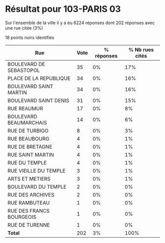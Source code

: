 # Résultat pour 103-PARIS 03

Sur l'ensemble de la ville il y a eu 6224 réponses dont 202 réponses avec une rue citée (3%)

18 points noirs identifiés

| Rue | Vote | % réponses | % Nb rues cités|
|-----|------|------------|----------------|
| BOULEVARD DE SEBASTOPOL | 35 | 0% | 17%|
| PLACE DE LA REPUBLIQUE | 34 | 0% | 16%|
| BOULEVARD SAINT MARTIN | 34 | 0% | 16%|
| BOULEVARD SAINT DENIS | 31 | 0% | 15%|
| RUE REAUMUR | 17 | 0% | 8%|
| BOULEVARD BEAUMARCHAIS | 14 | 0% | 6%|
| RUE DE TURBIGO | 8 | 0% | 3%|
| RUE BEAUBOURG | 4 | 0% | 1%|
| RUE DE BRETAGNE | 4 | 0% | 1%|
| RUE SAINT MARTIN | 4 | 0% | 1%|
| RUE DU TEMPLE | 4 | 0% | 1%|
| RUE VIEILLE DU TEMPLE | 3 | 0% | 1%|
| ARTS ET METIERS | 3 | 0% | 1%|
| BOULEVARD DU TEMPLE | 2 | 0% | 0%|
| RUE DES ARCHIVES | 2 | 0% | 0%|
| RUE RAMBUTEAU | 1 | 0% | 0%|
| RUE DES FRANCS BOURGEOIS | 1 | 0% | 0%|
| RUE DE TURENNE | 1 | 0% | 0%|
| **Total** | 202 | 3% | 100%|
